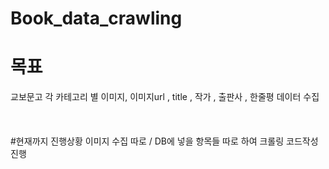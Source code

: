 # Book_data_crawling

# 목표
교보문고 각 카테고리 별 이미지, 이미지url , title , 작가 , 출판사 , 한줄평 데이터 수집 <br> 
<br>
<br>
<br>
#현재까지 진행상황 
이미지 수집 따로 / DB에 넣을 항목들 따로 하여 크롤링 코드작성 진행 

